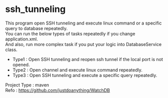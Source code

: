 # ssh_tunneling

This program open SSH tunneling and execute linux command or a specific query to database repeatedly.\
You can run the below types of tasks repeatedly if you change application.xml.\
And also, run more complex task if you put your logic into DatabaseService class.
  - Type1 : Open SSH tunneling and reopen ssh tunnel if the local port is not opened.
  - Type2 : Open channel and execute linux command repeatedly.
  - Type3 : Open SSH tunneling and execute a specific query repeatedly.

Project Type : maven\
Refo : https://github.com/justdoanything/WatchDB
